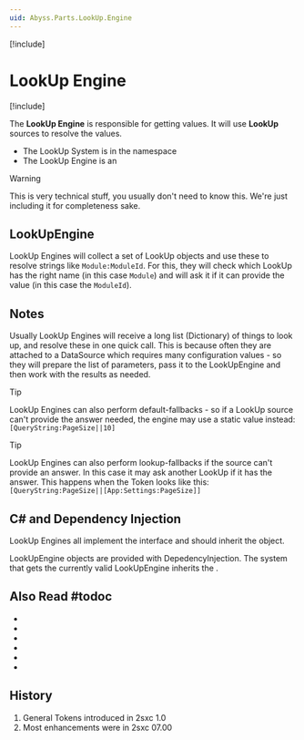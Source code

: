 ```yaml
---
uid: Abyss.Parts.LookUp.Engine
---
```


[!include[](~/assets/features/look-up-system.md)]

# LookUp Engine

[!include[](~/basics/stack/_shared-float-summary.md)]
<style>.context-box-summary .lookup-engine { visibility: visible; } </style>

The **LookUp Engine** is responsible for getting values. It will use **LookUp** sources to resolve the values. 

* The LookUp System is in the [](xref:ToSic.Eav.LookUp) namespace
* The LookUp Engine is an [](xref:ToSic.Eav.LookUp.ILookUpEngine)

> [!WARNING]
> This is very technical stuff, you usually don't need to know this. We're just including it for completeness sake. 

## LookUpEngine

LookUp Engines will collect a set of LookUp objects and use these to resolve strings like `Module:ModuleId`. For this, they will check which LookUp has the right name (in this case `Module`) and will ask it if it can provide the value (in this case the `ModuleId`). 

## Notes

Usually LookUp Engines will receive a long list (Dictionary) of things to look up, and resolve these in one quick call. This is because often they are attached to a DataSource which requires many configuration values - so they will prepare the list of parameters, pass it to the LookUpEngine and then work with the results as needed.

> [!TIP]
> LookUp Engines can also perform default-fallbacks - so if a LookUp source can't provide the answer needed, the engine may use a static value instead: 
> `[QueryString:PageSize||10]` 

> [!TIP]
> LookUp Engines can also perform lookup-fallbacks if the source can't provide an answer. In this case it may ask another LookUp if it has the answer. This happens when the Token looks like this:  
> `[QueryString:PageSize||[App:Settings:PageSize]]`


## C# and Dependency Injection

LookUp Engines all implement the [](xref:ToSic.Eav.LookUp.ILookUpEngine) interface and should inherit the [](xref:ToSic.Eav.LookUp.LookUpEngine) object. 

LookUpEngine objects are provided with DepedencyInjection. The system that gets the currently valid LookUpEngine inherits the [](xref:ToSic.Eav.LookUp.ILookUpEngineResolver).



## Also Read #todoc

* [](xref:Abyss.Parts.LookUp.Index)
* [](xref:Abyss.Parts.LookUp.Tokens)
* [](xref:NetCode.DataSources.Custom.ConfigurationParse)
* [](xref:ToSic.Eav.LookUp)
* [](xref:ToSic.Sxc.LookUp)
* [](xref:ToSic.Sxc.Dnn.LookUp)


## History

1. General Tokens introduced in 2sxc 1.0
1. Most enhancements were in 2sxc 07.00

